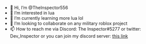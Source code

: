 - 👋 Hi, I’m @TheInspector556
- 👀 I’m interested in lua
- 🌱 I’m currently learning more lua lol
- 💞️ I’m looking to collaborate on any military roblox project
- 📫 How to reach me via Discord: The Inspector#5277 or twitter: Dev_Inspector or you can join my discord server: [this link](https://discord.gg/MAyq6cxfkp)


